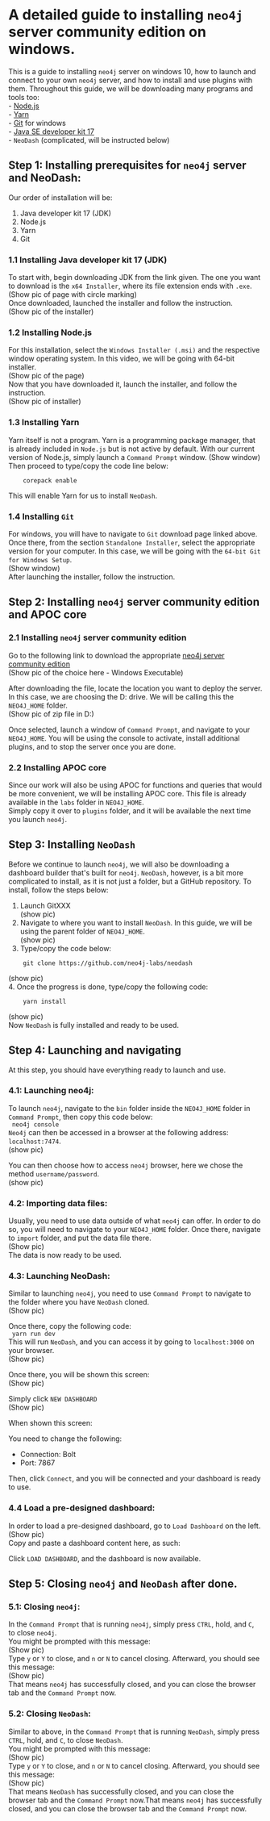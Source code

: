 # A detailed guide to installing `neo4j` server community edition on windows.
This is a guide to installing `neo4j` server on windows 10, how to launch and connect to your own `neo4j` server, and how to install and use plugins with them. Throughout this guide, we will be downloading many programs and tools too:  
    - [Node.js](https://nodejs.org/en/download/)  
        -     [Yarn](https://yarnpkg.com/getting-started/install)  
    - [Git](https://git-scm.com/download/win) for windows  
    - [Java SE developer kit 17](https://www.oracle.com/java/technologies/downloads/#jdk17-windows)   
    - `NeoDash` (complicated, will be instructed below)

## Step 1: Installing prerequisites for `neo4j` server and NeoDash:
Our order of installation will be:  
1. Java developer kit 17 (JDK)   
2. Node.js  
3. Yarn  
4. Git  

### 1.1 Installing Java developer kit 17 (JDK) 
To start with, begin downloading JDK from the link given. The one you want to download is the `x64 Installer`, where its file extension ends with `.exe`.   
(Show pic of page with circle marking)  
Once downloaded, launched the installer and follow the instruction.   
(Show pic of the installer)  

### 1.2 Installing Node.js 
For this installation, select the `Windows Installer (.msi)` and the respective window operating system. In this video, we will be going with 64-bit installer.  
(Show pic of the page)  
Now that you have downloaded it, launch the installer, and follow the instruction.  
(Show pic of installer)  

### 1.3 Installing Yarn
Yarn itself is not a program. Yarn is a programming package manager, that is already included in `Node.js` but is not active by default. With our current version of Node.js, simply launch a `Command Prompt` window. 
(Show window)  
Then proceed to type/copy the code line below: 
``` 
    corepack enable
```
This will enable Yarn for us to install `NeoDash`. 


### 1.4 Installing `Git`
For windows, you will have to navigate to `Git` download page linked above. Once there, from the section `Standalone Installer`, select the appropriate version for your computer. In this case, we will be going with the `64-bit Git for Windows Setup`.  
(Show window)  
After launching the installer, follow the instruction. 

## Step 2: Installing `neo4j` server community edition and APOC core 
### 2.1 Installing `neo4j` server community edition 
Go to the following link to download the appropriate [neo4j server community edition](https://neo4j.com/download-center/#community)  
(Show pic of the choice here - Windows Executable)  

After downloading the file, locate the location you want to deploy the server. In this case, we are choosing the D: drive. We will be calling this the `NEO4J_HOME` folder.   
(Show pic of zip file in D:)

Once selected, launch a window of `Command Prompt`, and navigate to your `NEO4J_HOME`. You will be using the console to activate, install additional plugins, and to stop the server once you are done.  

### 2.2 Installing APOC core 
Since our work will also be using APOC for functions and queries that would be more convenient, we will be installing APOC core. This file is already available in the `labs` folder in `NEO4J_HOME`.  
Simply copy it over to `plugins` folder, and it will be available the next time you launch `neo4j`. 

## Step 3: Installing `NeoDash`
Before we continue to launch `neo4j`, we will also be downloading a dashboard builder that's built for `neo4j`. `NeoDash`, however, is a bit more complicated to install, as it is not just a folder, but a GitHub repository. To install, follow the steps below:  
1. Launch GitXXX  
(show pic)  
2. Navigate to where you want to install `NeoDash`. In this guide, we will be using the parent folder of `NEO4J_HOME`.   
(show pic)  
3. Type/copy the code below:
```
    git clone https://github.com/neo4j-labs/neodash 
```  
(show pic)  
4. Once the progress is done, type/copy the following code:  
```
    yarn install
```
(show pic)  
Now `NeoDash` is fully installed and ready to be used.

## Step 4: Launching and navigating
At this step, you should have everything ready to launch and use.

### 4.1: Launching neo4j:
To launch `neo4j`, navigate to the `bin` folder inside the `NEO4J_HOME` folder in `Command Prompt`, then copy this code below:  
``` neo4j console```  
`Neo4j` can then be accessed in a browser at the following address: `localhost:7474`.  
(show pic)  

You can then choose how to access `neo4j` browser, here we chose the method `username/password`.  
(show pic)  

### 4.2: Importing data files:
Usually, you need to use data outside of what `neo4j` can offer. In order to do so, you will need to navigate to your `NEO4J_HOME` folder. Once there, navigate to `import` folder, and put the data file there.   
(Show pic)  
The data is now ready to be used.

### 4.3: Launching NeoDash:
Similar to launching `neo4j`, you need to use `Command Prompt` to navigate to the folder where you have `NeoDash` cloned.  
(Show pic)

Once there, copy the following code:  
``` yarn run dev```  
This will run `NeoDash`, and you can access it by going to `localhost:3000` on your browser.   
(Show pic)

Once there, you will be shown this screen:  
(Show pic)

Simply click `NEW DASHBOARD`  
(Show pic)

When shown this screen:  

You need to change the following:
- Connection: Bolt
- Port: 7867

Then, click `Connect`, and you will be connected and your dashboard is ready to use.

### 4.4 Load a pre-designed dashboard:

In order to load a pre-designed dashboard, go to `Load Dashboard` on the left.  
(Show pic)  
Copy and paste a dashboard content here, as such:   

Click `LOAD DASHBOARD`, and the dashboard is now available.

## Step 5: Closing `neo4j` and `NeoDash` after done.

### 5.1: Closing `neo4j`:
In the `Command Prompt` that is running `neo4j`, simply press `CTRL`, hold, and `C`, to close `neo4j`.  
You might be prompted with this message:  
(Show pic)  
Type `y` or `Y` to close, and `n` or `N` to cancel closing. Afterward, you should see this message:  
(Show pic)  
That means `neo4j` has successfully closed, and you can close the browser tab and the `Command Prompt` now.

### 5.2: Closing `NeoDash`:
Similar to above, in the `Command Prompt` that is running `NeoDash`, simply press `CTRL`, hold, and `C`, to close `NeoDash`.  
You might be prompted with this message:  
(Show pic)  
Type `y` or `Y` to close, and `n` or `N` to cancel closing. Afterward, you should see this message:  
(Show pic)   
That means `NeoDash` has successfully closed, and you can close the browser tab and the `Command Prompt` now.That means `neo4j` has successfully closed, and you can close the browser tab and the `Command Prompt` now.